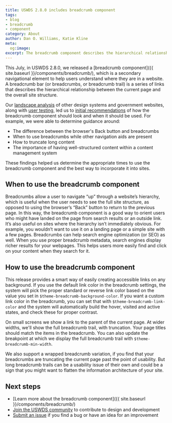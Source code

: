 ```yaml
---
title: USWDS 2.8.0 includes breadcrumb component
tags:
- blog
- breadcrumb
- component
category: About
author: Dan O. Williams, Katie Kline
meta:
  og:image:
excerpt: The breadcrumb component describes the hierarchical relationship between a page and the site structure. It helps users understand where they are in a site.
---
```


This July, in USWDS 2.8.0, we released a [breadcrumb component]({{ site.baseurl }}/components/breadcrumb/), which is a secondary navigational element to help users understand where they are in a website. A breadcrumb bar (or breadcrumbs, or breadcrumb trail) is a series of links that describes the hierarchical relationship between the current page and the overall site structure.

Our [landscape analysis](https://github.com/uswds/uswds/wiki/Breadcrumbs-Landscape-Analysis) of other design systems and government websites, along with [user testing](https://github.com/uswds/uswds/wiki/Breadcrumbs-User-Interview-Notes), led us to [initial recommendations](https://github.com/uswds/uswds/wiki/Breadcrumbs-Research-Findings) of how the breadcrumb component should look and when it should be used. For example, we were able to determine guidance around:

- The difference between the browser's Back button and breadcrumbs
- When to use breadcrumbs while other navigation aids are present
- How to truncate long content
- The importance of having well-structured content within a content management system

These findings helped us determine the appropriate times to use the breadcrumb component and the best way to incorporate it into sites.

## When to use the breadcrumb component
Breadcrumbs allow a user to navigate “up” through a website’s hierarchy, which is useful when the user needs to see the full site structure, as opposed to using the browser’s “Back” button to return to the previous page. In this way, the breadcrumb component is a good way to orient users who might have landed on the page from search results or an outside link.
It’s also useful on sites where the hierarchy isn’t immediately obvious. For example, you wouldn’t want to use it on a landing page or a simple site with a few pages.
Breadcrumbs can help search engine optimization (or SEO) as well. When you use proper breadcrumb metadata, search engines display richer results for your webpages. This helps users more easily find and click on your content when they search for it.

## How to use the breadcrumb component
This release provides a smart way of easily creating accessible links on any background. If you use the default link color in the breadcrumb settings, the system will pick the proper standard or reverse link color based on the value you set in `$theme-breadcrumb-background-color`. If you want a custom link color in the breadcrumb, you can set that with `$theme-breadcrumb-link-color` and the system will automatically build the hover, visited and active states, and check these for proper contrast.

On small screens we show a link to the parent of the current page. At wider widths, we'll show the full breadcrumb trail, with truncation. Your page titles should match the items in the breadcrumb. You can also update the breakpoint at which we display the full breadcrumb trail with `$theme-breadcrumb-min-width`.

We also support a wrapped breadcrumb variation, if you find that your breadcrumbs are truncating the current page past the point of usability. But long breadcrumb trails can be a usability issue of their own and could be a sign that you might want to flatten the information architecture of your site.

## Next steps
- [Learn more about the breadcrumb component]({{ site.baseurl }}/components/breadcrumb/)
- [Join the USWDS community](https://digital.gov/communities/uswds/) to contribute to design and development
- [Submit an issue](https://github.com/uswds/uswds/issues/new) if you find a bug or have an idea for an improvement
